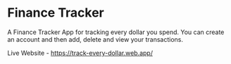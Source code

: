 # Finance Tracker
A Finance Tracker App for tracking every dollar you spend. You can create an account and then add, delete and view your transactions.

Live Website - https://track-every-dollar.web.app/
